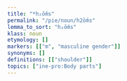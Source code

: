```yaml
---
title: "*h₂ṓms"
permalink: "/pie/noun/h2ṓms"
lemma_to_sort: "h₂ṓms"
klass: noun
etymology: []
markers: [["m", "masculine gender"]]
synonyms: []
definitions: [["shoulder"]]
topics: ["ine-pro:Body parts"]
---
```

